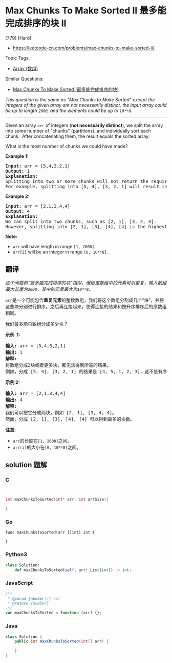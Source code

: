 # Max Chunks To Make Sorted II 最多能完成排序的块 II

[779] [Hard]

- https://leetcode-cn.com/problems/max-chunks-to-make-sorted-ii/

Topic Tags:

- [Array (数组)](https://leetcode-cn.com/tag/array/)

Similar Questions:

- [Max Chunks To Make Sorted (最多能完成排序的块)](https://leetcode-cn.com/problems/max-chunks-to-make-sorted/)

_This question is the same as "Max Chunks to Make Sorted" except the integers of the given array are not necessarily distinct, the input array could be up to length `2000`, and the elements could be up to `10**8`._

---

Given an array `arr` of integers (**not necessarily distinct**), we split the array into some number of "chunks" (partitions), and individually sort each chunk.  After concatenating them, the result equals the sorted array.

What is the most number of chunks we could have made?

**Example 1:**

<pre><strong>Input:</strong> arr = [5,4,3,2,1]
<strong>Output:</strong> 1
<strong>Explanation:</strong>
Splitting into two or more chunks will not return the required result.
For example, splitting into [5, 4], [3, 2, 1] will result in [4, 5, 1, 2, 3], which isn't sorted.
</pre>

**Example 2:**

<pre><strong>Input:</strong> arr = [2,1,3,4,4]
<strong>Output:</strong> 4
<strong>Explanation:</strong>
We can split into two chunks, such as [2, 1], [3, 4, 4].
However, splitting into [2, 1], [3], [4], [4] is the highest number of chunks possible.
</pre>

**Note:**

- `arr` will have length in range `[1, 2000]`.
- `arr[i]` will be an integer in range `[0, 10**8]`.

## 翻译

_这个问题和“最多能完成排序的块”相似，但给定数组中的元素可以重复，输入数组最大长度为`2000`，其中的元素最大为`10**8`。_

`arr`是一个可能包含**重复元素**的整数数组，我们将这个数组分割成几个“块”，并将这些块分别进行排序。之后再连接起来，使得连接的结果和按升序排序后的原数组相同。

我们最多能将数组分成多少块？

**示例  1:**

<pre><strong>输入:</strong> arr = [5,4,3,2,1]
<strong>输出:</strong> 1
<strong>解释:</strong>
将数组分成2块或者更多块，都无法得到所需的结果。
例如，分成 [5, 4], [3, 2, 1] 的结果是 [4, 5, 1, 2, 3]，这不是有序的数组。 
</pre>

**示例 2:**

<pre><strong>输入:</strong> arr = [2,1,3,4,4]
<strong>输出:</strong> 4
<strong>解释:</strong>
我们可以把它分成两块，例如 [2, 1], [3, 4, 4]。
然而，分成 [2, 1], [3], [4], [4] 可以得到最多的块数。 
</pre>

**注意:**

- `arr`的长度在`[1, 2000]`之间。
- `arr[i]`的大小在`[0, 10**8]`之间。

## solution 题解

### C

```c


int maxChunksToSorted(int* arr, int arrSize){

}


```

### Go

```golang
func maxChunksToSorted(arr []int) int {

}
```

### Python3

```python
class Solution:
    def maxChunksToSorted(self, arr: List[int]) -> int:

```

### JavaScript

```javascript
/**
 * @param {number[]} arr
 * @return {number}
 */
var maxChunksToSorted = function (arr) {};
```

### Java

```java
class Solution {
    public int maxChunksToSorted(int[] arr) {

    }
}
```
